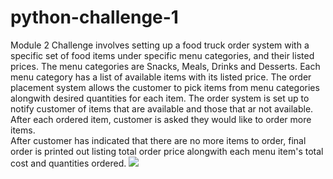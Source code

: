 # python-challenge-1
Module 2 Challenge involves setting up a food truck order system with a specific set of food items under specific menu categories, and their listed prices.
The menu categories are Snacks, Meals, Drinks and Desserts.
Each menu category has a list of available items with its listed price.
The order placement system allows the customer to pick items from menu categories alongwith desired quantities for each item.
The order system is set up to notify customer of items that are available and those that ar not available.
After each ordered item, customer is asked they would like to order more items.  
After customer has indicated that there are no more items to order, final order is printed out listing total order price alongwith each menu item's total cost and quantities ordered.
<img src=“https://github.com/ushaprof/python-challenge-1/blob/main/Images/FoodTruckMenuScreenshot.png”/>
